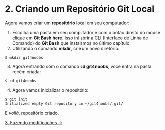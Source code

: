 # 2. Criando um Repositório Git Local

Agora vamos criar um **repositório** local em seu computador:
1. Escolha uma pasta em seu computador e com o botão direito do mouse clique em **Git Bash here**. Isso irá abrir a CLI (Interface de Linha de Comando) do **Git Bash** que instalamos no último capítulo:
2. Utilizando o comando **mkdir**, crie um novo diretório:
```
$ mkdir git4noobs
```
3. Agora entrando com o comando **cd git4noobs**, você entra na pasta recém criada:
```
$ cd git4noobs
```
4. Agora vamos inicializar o repositório:
```
$ git init
Initialized empty Git repository in ~/git4noobs/.git/
```

E *voilà*, repositório criado.

[3. Fazendo modificações &rarr;](https://github.com/Pampa-Devs/Git/blob/master/Tutorial/3-make-modifications.md)    

